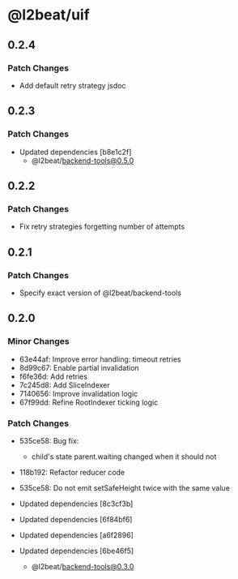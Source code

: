 # @l2beat/uif

## 0.2.4

### Patch Changes

- Add default retry strategy jsdoc

## 0.2.3

### Patch Changes

- Updated dependencies [b8e1c2f]
  - @l2beat/backend-tools@0.5.0

## 0.2.2

### Patch Changes

- Fix retry strategies forgetting number of attempts

## 0.2.1

### Patch Changes

- Specify exact version of @l2beat/backend-tools

## 0.2.0

### Minor Changes

- 63e44af: Improve error handling: timeout retries
- 8d99c67: Enable partial invalidation
- f6fe36d: Add retries
- 7c245d8: Add SliceIndexer
- 7140656: Improve invalidation logic
- 67f99dd: Refine RootIndexer ticking logic

### Patch Changes

- 535ce58: Bug fix:

  - child's state parent.waiting changed when it should not

- 118b192: Refactor reducer code
- 535ce58: Do not emit setSafeHeight twice with the same value
- Updated dependencies [8c3cf3b]
- Updated dependencies [6f84bf6]
- Updated dependencies [a6f2896]
- Updated dependencies [6be46f5]
  - @l2beat/backend-tools@0.3.0
